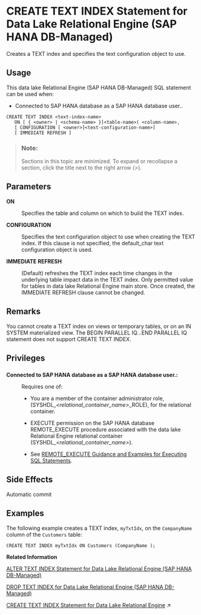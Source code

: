 <!-- loio11447f8825504a4b8cc578f3204aec12 -->

# CREATE TEXT INDEX Statement for Data Lake Relational Engine \(SAP HANA DB-Managed\)

Creates a TEXT index and specifies the text configuration object to use.



<a name="loio11447f8825504a4b8cc578f3204aec12__section_wnl_ffg_s1c"/>

## Usage

This data lake Relational Engine \(SAP HANA DB-Managed\) SQL statement can be used when:

-   Connected to SAP HANA database as a SAP HANA database user..



```
CREATE TEXT INDEX <text-index-name>
   ON [ { <owner> | <schema-name> }]<table-name>( <column-name>,
   [ CONFIGURATION [ <owner>]<text-configuration-name>]
   [ IMMEDIATE REFRESH ]
```



> ### Note:  
> Sections in this topic are minimized. To expand or recollapse a section, click the title next to the right arrow \(*\>*\).



## Parameters


<dl>
<dt><b>

ON

</b></dt>
<dd>

Specifies the table and column on which to build the TEXT index.



</dd><dt><b>

CONFIGURATION

</b></dt>
<dd>

Specifies the text configuration object to use when creating the TEXT index. If this clause is not specified, the default\_char text configuration object is used.



</dd><dt><b>

IMMEDIATE REFRESH

</b></dt>
<dd>

\(Default\) refreshes the TEXT index each time changes in the underlying table impact data in the TEXT index. Only permitted value for tables in data lake Relational Engine main store. Once created, the IMMEDIATE REFRESH clause cannot be changed.



</dd>
</dl>



## Remarks

You cannot create a TEXT index on views or temporary tables, or on an IN SYSTEM materialized view. The BEGIN PARALLEL IQ…END PARALLEL IQ statement does not support CREATE TEXT INDEX.



## Privileges



### 


<dl>
<dt><b>

Connected to SAP HANA database as a SAP HANA database user.:

</b></dt>
<dd>

Requires one of:

-   You are a member of the container administrator role, \(SYSHDL\_*<relational\_container\_name\>*\_ROLE\), for the relational container.
-   EXECUTE permission on the SAP HANA database REMOTE\_EXECUTE procedure associated with the data lake Relational Engine relational container \(SYSHDL\_*<relational\_container\_name\>*\).

-   See [REMOTE\_EXECUTE Guidance and Examples for Executing SQL Statements](remote-execute-guidance-and-examples-for-executing-sql-statements-fd99ac0.md).




</dd>
</dl>



## Side Effects

Automatic commit



<a name="loio11447f8825504a4b8cc578f3204aec12__section_ikq_bzc_ybc"/>

## Examples

The following example creates a TEXT index, `myTxtIdx`, on the `CompanyName` column of the `Customers` table:

```
CREATE TEXT INDEX myTxtIdx ON Customers (CompanyName );
```

**Related Information**  


[ALTER TEXT INDEX Statement for Data Lake Relational Engine \(SAP HANA DB-Managed\)](alter-text-index-statement-for-data-lake-relational-engine-sap-hana-db-managed-979f1f1.md "Renames, moves or alters the definition of a TEXT index.")

[DROP TEXT INDEX for Data Lake Relational Engine \(SAP HANA DB-Managed\)](drop-text-index-for-data-lake-relational-engine-sap-hana-db-managed-986e405.md "Removes a TEXT index from the database.")

[CREATE TEXT INDEX Statement for Data Lake Relational Engine](https://help.sap.com/viewer/19b3964099384f178ad08f2d348232a9/2024_3_QRC/en-US/a602ced184f210158c90b4b833754412.html "Creates a TEXT index and specifies the text configuration object to use.") :arrow_upper_right:

